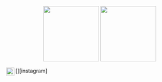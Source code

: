 <div align = "center">
<img src = "https://github-readme-stats.vercel.app/api?username=aether0023&show_icons=true&theme=tokyonight" width = "% 100" height = "150px" />
<img src = "https://github-readme-stats.vercel.app/api/top-langs/?username=aether0023&layout=compact&theme=tokyonight" width = "% 100" height = "150px"  />
</div>

[<img align="left" alt="Discord" width="22px" src="https://cdn4.iconfinder.com/data/icons/logos-and-brands/512/91_Discord_logo_logos-512.png" />][instagram]
